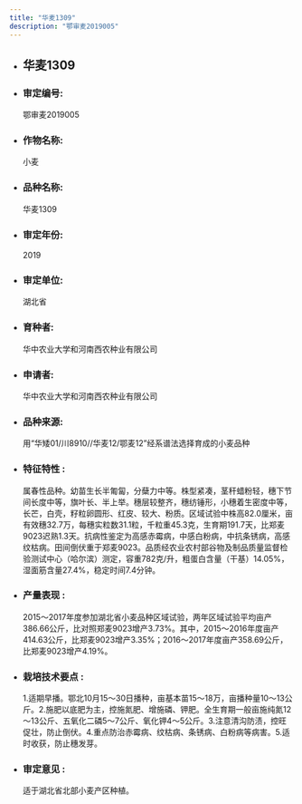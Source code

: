 ```yaml
---
title: "华麦1309"
description: "鄂审麦2019005"
---
```

* ## 华麦1309
* ###  审定编号:  
   鄂审麦2019005

*  ### 作物名称:  
   小麦

*   ###  品种名称: 
    华麦1309

*   ### 审定年份: 
    2019

*   ### 审定单位:  
    湖北省

*   ### 育种者:  
    华中农业大学和河南西农种业有限公司

*   ### 申请者:  
    华中农业大学和河南西农种业有限公司

*   ### 品种来源:  
    用“华矮01/川8910//华麦12/鄂麦12”经系谱法选择育成的小麦品种

*   ### 特征特性 : 
    属春性品种。幼苗生长半匍匐，分蘖力中等。株型紧凑，茎秆蜡粉轻，穗下节间长度中等，旗叶长、半上举。穗层较整齐，穗纺锤形，小穗着生密度中等，长芒，白壳，籽粒卵圆形、红皮、较大、粉质。区域试验中株高82.0厘米，亩有效穗32.7万，每穗实粒数31.1粒，千粒重45.3克，生育期191.7天，比郑麦9023迟熟1.3天。抗病性鉴定为高感赤霉病，中感白粉病，中抗条锈病，高感纹枯病。田间倒伏重于郑麦9023。品质经农业农村部谷物及制品质量监督检验测试中心（哈尔滨）测定，容重782克/升，粗蛋白含量（干基）14.05%，湿面筋含量27.4%，稳定时间7.4分钟。

*   ### 产量表现 : 
    2015～2017年度参加湖北省小麦品种区域试验，两年区域试验平均亩产386.66公斤，比对照郑麦9023增产3.73%。其中，2015～2016年度亩产414.63公斤，比郑麦9023增产3.35%；2016～2017年度亩产358.69公斤，比郑麦9023增产4.19%。

*   ### 栽培技术要点 : 
    1.适期早播。鄂北10月15～30日播种，亩基本苗15～18万，亩播种量10～13公斤。2.施肥以底肥为主，控施氮肥、增施磷、钾肥。全生育期一般亩施纯氮12～13公斤、五氧化二磷5～7公斤、氧化钾4～5公斤。3.注意清沟防渍，控旺促壮，防止倒伏。4.重点防治赤霉病、纹枯病、条锈病、白粉病等病害。5.适时收获，防止穗发芽。

*   ### 审定意见 : 
    适于湖北省北部小麦产区种植。
